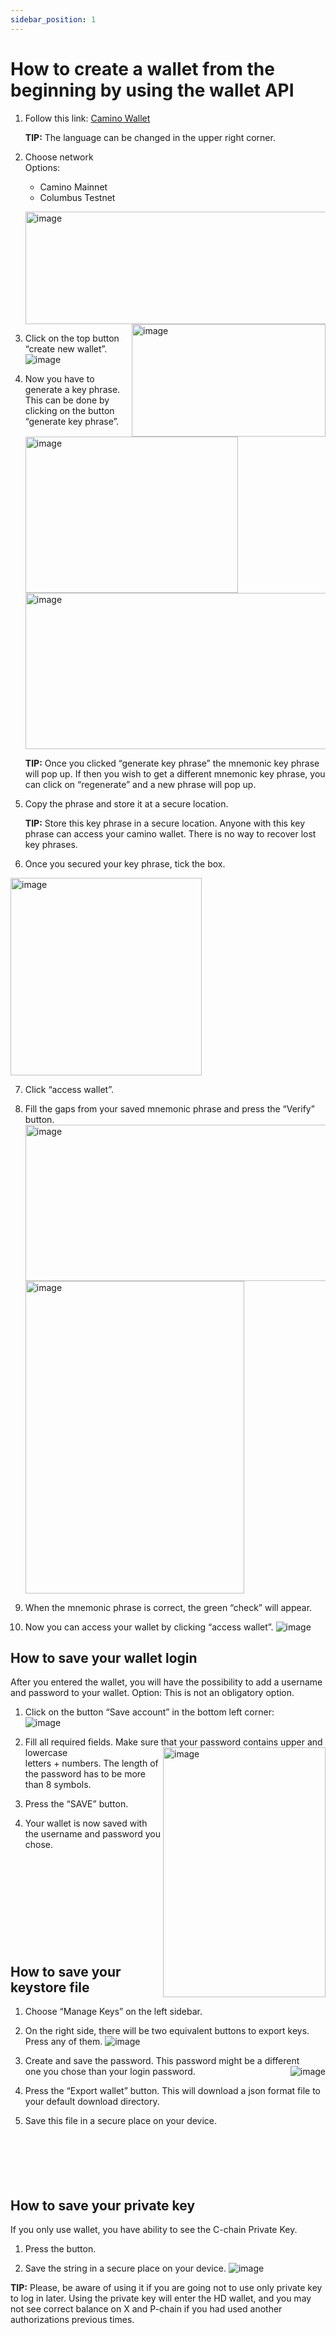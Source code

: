 ```yaml
---
sidebar_position: 1
---
```


# How to create a wallet from the beginning by using the wallet API
1. Follow this link: [Camino Wallet](https://wallet.camino.foundation/)

    **TIP:** The language can be changed in the upper right corner.

2. Choose network  
    Options:  
   - Camino Mainnet
   - Columbus Testnet

   <img alt="image" src="/img/wallet/create_wallet1.png" height="180"  width="550"/> <img alt="image" height="180" src="/img/wallet/create_wallet2.png" width="310" align="right"/>   <br />


3. Click on the top button “create new wallet”.    <br /> 
   <img alt="image" src="/img/wallet/create_wallet3.png"/>


4. Now you have to generate a key phrase. This can be done by clicking on the button “generate key phrase”.  
   <img alt="image" height="250" src="/img/wallet/create_wallet4.png" width="340"/>  <img alt="image" height="250" src="/img/wallet/create_wallet5.png" width="538"/>

   **TIP:** Once you clicked “generate key phrase” the mnemonic key phrase will pop up. If then you wish to get a different mnemonic key phrase, you can click on “regenerate” and a new phrase will pop up.

5. Copy the phrase and store it at a secure location.

    **TIP:** Store this key phrase in a secure location. Anyone with this key phrase can access your camino wallet. There is no way to recover lost key phrases.

6. Once you secured your key phrase, tick the box.    <br />
<img alt="image" height="316" src="/img/wallet/create_wallet6.png" width="306"/>

7. Click “access wallet”.

8. Fill the gaps from your saved mnemonic phrase and press the “Verify” button.   <br />
   <img alt="image" height="250" src="/img/wallet/create_wallet7.png" width="538" align="top"/> <img alt="image" height="500" src="/img/wallet/create_wallet8.png" width="350"/>

9. When the mnemonic phrase is correct, the green “check” will appear.

10. Now you can access your wallet by clicking “access wallet”.
    ![image](/img/wallet/create_wallet9.png)



## How to save your wallet login
After you entered the wallet, you will have the possibility to add a username and password to your wallet. Option: This is not an obligatory option.

1. Click on the button “Save account”  in the bottom left corner:   <br />
   ![image](/img/wallet/create_wallet10.png)

2. Fill all required fields. Make sure that your password contains upper and lowercase  <img alt="image" height="400" src="/img/wallet/create_wallet11.png" width="260" align="right"/>    <br />
   letters + numbers. The length of the password has to be more than 8 symbols.
3. Press the “SAVE” button.

4. Your wallet is now saved with the username and password you chose.
   <br />
   <br />
   <br />
   <br />
   <br />
   <br />
   <br />
   <br />
   <br />
   <br />


## How to save your keystore file
1. Choose “Manage Keys” on the left sidebar.

2. On the right side, there will be two equivalent buttons to export keys. Press any of them.
   ![image](/img/wallet/create_wallet12.png)

3. Create and save the password. This password might be a different <img alt="image" src="/img/wallet/create_wallet13.png" align="right"/>    <br />
   one you chose than your login password.
4. Press the “Export wallet” button. This will download a json format file to your default download directory.
5. Save this file in a secure place on your device.
   <br />
   <br />
   <br />
   <br />
   <br />
   <br />


## How to save your private key
If you only use wallet, you have ability to see the C-chain Private Key.

1. Press the button.

2. Save the string in a secure place on your device.
   ![image](/img/wallet/create_wallet14.png)

**TIP:** Please, be aware of using it if you are going not to use only private key to log in later. Using the private key will enter the HD wallet, and you may not see correct balance on X and P-chain if you had used another authorizations previous times.